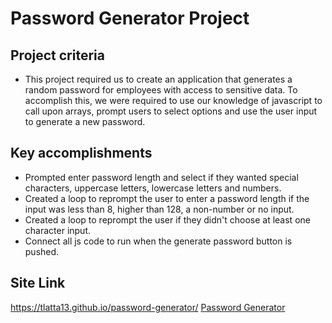 # Password Generator Project

## Project criteria
* This project required us to create an application that generates a random password for employees with access to sensitive data. To accomplish this, we were required to use our knowledge of javascript to call upon arrays, prompt users to select options and use the user input to generate a new password. 

## Key accomplishments
* Prompted enter password length and select if they wanted special characters, uppercase letters, lowercase letters and numbers. 
* Created a loop to reprompt the user to enter a password length if the input was less than 8, higher than 128, a non-number or no input. 
* Created a loop to reprompt the user if they didn't choose at least one character input.
* Connect all js code to run when the generate password button is pushed.

## Site Link
https://tlatta13.github.io/password-generator/
[Password Generator](https://tlatta13.github.io/password-generator/)
